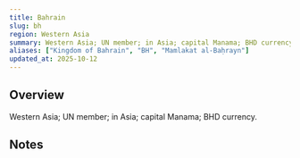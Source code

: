 ```yaml
---
title: Bahrain
slug: bh
region: Western Asia
summary: Western Asia; UN member; in Asia; capital Manama; BHD currency.
aliases: ["Kingdom of Bahrain", "BH", "Mamlakat al-Baḥrayn"]
updated_at: 2025-10-12
---
```


## Overview

Western Asia; UN member; in Asia; capital Manama; BHD currency.

## Notes

<!-- Add your first note below -->
